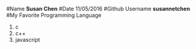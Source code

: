 #Name
**Susan Chen**
#Date
11/05/2016
#Github Username
**susannetchen**
#My Favorite Programming Language
1. c
2. c++
3. javascript
